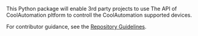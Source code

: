 This Python package will enable 3rd party projects to use
The API of CoolAutomation pltform to controll the CoolAutomation supported devices.

For contributor guidance, see the [Repository Guidelines](AGENTS.md).
